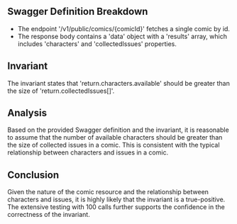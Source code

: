 ## Swagger Definition Breakdown
- The endpoint '/v1/public/comics/{comicId}' fetches a single comic by id.
- The response body contains a 'data' object with a 'results' array, which includes 'characters' and 'collectedIssues' properties.

## Invariant
The invariant states that 'return.characters.available' should be greater than the size of 'return.collectedIssues[]'.

## Analysis
Based on the provided Swagger definition and the invariant, it is reasonable to assume that the number of available characters should be greater than the size of collected issues in a comic. This is consistent with the typical relationship between characters and issues in a comic.

## Conclusion
Given the nature of the comic resource and the relationship between characters and issues, it is highly likely that the invariant is a true-positive. The extensive testing with 100 calls further supports the confidence in the correctness of the invariant.
